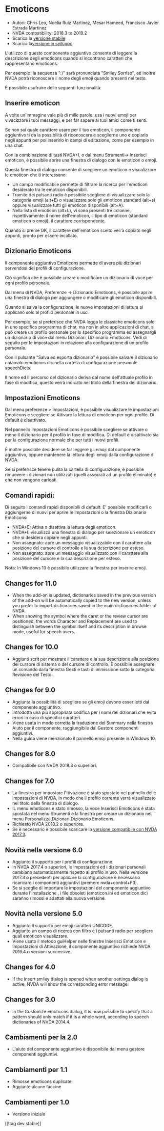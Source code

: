 # Emoticons #
* Autori: Chris Leo, Noelia Ruiz Martínez, Mesar Hameed, Francisco Javier
  Estrada Martínez
* NVDA compatibility: 2018.3 to 2019.2
* Scarica la [versione stabile][1]
* Scarica la[versione in sviluppo][2]

L'utilizzo di questo componente aggiuntivo consente di leggere la
descrizione degli emoticons quando si incontrano caratteri che rappresentano
emoticons.

Per esempio: la sequenza ":)" sarà pronunciata "Smiley Sorriso", ed inoltre
NVDA potrà riconoscere il nome degli emoji quando presenti nel testo.

È possibile usufruire delle seguenti funzionalità:

## Inserire emoticon ##

A volte un'immagine vale più di mille parole: usa i nuovi emoji per
vivacizzare i tuoi messaggi, e per far sapere ai tuoi amici come ti senti.

Se non sai quale carattere usare per il tuo emoticon, il componente
aggiuntivo ti da la possibilità di riconoscere e sceglierne uno e copiarlo
negli appunti per poi inserirlo in campi di editazione, come per esempio in
una chat.

Con la combinazione di tasti NVDA+I, o dal menu Strumenti->  Inserisci emoticon, è possibile aprire una finestra di dialogo con le emoticon o emoji.

Questa finestra di dialogo consente di scegliere un emoticon e visualizzare
le emoticon che ti interessano:

*	Un campo modificabile permette di filtrare la ricerca per l'emoticon
  desiderato tra le emoticon disponibili. 
*	Tramite dei pulsanti radio è possibile scegliere di visualizzare solo la
  categoria emoji (alt+E) o visualizzare solo gli emoticon standard (alt+s)
  oppure visualizzare tutti gli emoticon disponibili (alt+A).
*	Nella lista di emoticon (alt+L), vi sono presenti tre colonne,
  rispettivamente: il nome dell'emoticon, il tipo di emoticon (standard
  emoticon o emoji), il carattere corrispondente. 

Quando si preme OK, il carattere dell'emoticon scelto verrà copiato negli
appunti, pronto per essere incollato.

## Dizionario Emoticons ##

Il componente aggiuntivo Emoticons permette di avere più dizionari
servendosi dei profili di configurazione.

Ciò significa che   è possibile creare o modificare un dizionario di voce
per ogni profilo personale.

Dal menu di NVDA, Preferenze -> Dizionario Emoticons, è possibile aprire una finestra di dialogo per aggiungere o modificare gli emoticon disponibili.

Quando si salva la configurazione, le nuove impostazioni di lettura si
applicano solo al profilo personale in uso.

Per esempio, se si preferisce che NVDA legga le classiche emoticons solo in
uno specifico programma di chat, ma non in altre applicazioni di chat, si
può creare un profilo personale per lo specifico programma ed assegnargli
un dizionario di voce dal menu Dizionari, Dizionario Emoticons. Vedi di
seguito per le impostazioni in relazione alla configurazione  di un profilo
personale.

Con il pulsante "Salva ed esporta dizionario" è possibile salvare il
dizionario chiamato emoticons.dic nella cartella di configurazione personale
speechDicts.

Il nome ed il percorso del dizionario deriva dal nome dell'attuale profilo
in fase di modifica, questo verrà indicato nel titolo della finestra del
dizionario.

## Impostazioni Emoticons ##

Dal menu preferenze > Impostazioni, è possibile visualizzare le impostazioni Emoticons e scegliere se Attivare la lettura di emoticon per ogni profilo. Di default è disattivato.

Nel pannello impostazioni Emoticons è possibile scegliere se attivare o meno il dizionario per il profilo in fase di modifica. Di default è disattivato sia per la configurazione normale che per tutti i nuovi profili.

È inoltre possibile decidere se far leggere gli emoji dal componente
aggiuntivo, oppure mantenere la lettura degli emoji dalla configurazione di
NVDA.

Se si preferisce tenere  pulita la cartella di configurazione, è possibile
rimuovere i dizionari non utilizzati (quelli associati ad un profilo
eliminato) e che non vengono caricati.

## Comandi rapidi: ##

Di seguito i comandi rapidi disponibili di default: E' possibile modificarli
o aggiungerne di nuovi per aprire le impostazioni o la finestra Dizionario
Emoticons:

* NVDA+E: Attiva o disattiva la lettura degli emoticon.
* NVDA+I: visualizza una finestra di dialogo per selezionare un emoticon che
  si desidera copiare negli appunti.
* Non assegnato: apre un messaggio visualizzabile con il carattere alla
  posizione del cursore di controllo e la sua descrizione per esteso.
* Non assegnato: apre un messaggio visualizzato con il carattere alla
  posizione del cursore  e la sua descrizione per esteso.

Nota: In Windows 10 è possibile utilizzare la finestra per inserire emoji. 

## Changes for 11.0 ##

* When the add-on is updated, dictionaries saved in the previous version of
  the add-on will be automatically copied to the new version, unless you
  prefer to import dictionaries saved in the main dictionaries folder of
  NVDA.
* When showing the symbol where the caret or the review cursor are
  positioned, the words Character and Replacement are used to distinguish
  between the symbol itself and its description in browse mode, useful for
  speech users.

## Changes for 10.0 ##

* Aggiunti scrit per mostrare il carattere e la sua descrizione alla
  posizione del cursore di sistema o del cursore di controllo. È possibile
  assegnare un comando dalla finestra Gesti e tasti di immissione sotto la
  categoria Revisione del Testo.

## Changes for 9.0 ##

* Aggiunta la possibilità di scegliere se gli emoji devono esser letti dal
  componente aggiuntivo.
* Introdotta una più appropriata codifica per i nomi dei dizionari che evita
  errori in caso di specifici caratteri. 
* Viene usata in modo corretta la traduzione del Summary nella finestra
  Aiuto per il componente, raggiungibile dal Gestore componenti aggiuntivi.
* Nella guida viene menzionato il pannello emoji presente in Windows 10.

## Changes for 8.0 ##

* Compatibile con NVDA 2018.3 o superiori.

## Changes for 7.0 ##

* La finestra per impostare l'ttivazione è stato spostato nel pannello delle
  impostazioni di NVDA, in modo che il profilo corrente verrà visualizzato
  nel titolo della finestra di dialogo.
* IL menu emoticons è stato rimosso, la voce Inserisci Emoticons è stata
  spostata nel menu Strumenti e la finestra per creare un dizionario nel
  menu Personalizza,Dizionari,Dizionario Emoticons.
* Richiesto NVDA 2018.2 o superiore.
* Se è necessario è possibile scaricare la [versione compatibile con NVDA
  2017.3][3].

## Novità nella versione 6.0 ##

* Aggiunto il supporto per i profili di configurazione.
* In NVDA 2017.4 o superiori, le impostazioni ed i dizionari personali
  cambiano automaticamente rispetto al profilo in uso. Nella versione 2017.3
  o precedenti per aplicare la configurazione è necessario ricaricare i
  componenti aggiuntivi (premere nvda+control+F3).
* Se si sceglie di importare le impostazioni del componente aggiuntivo
  durante l'installazione , i file obsoleti (emoticon.ini ed emoticon.dic)
  saranno rimossi e adattati alla nuova versione. 

## Novità nella versione 5.0 ##

* Aggiunto il supporto per emoji caratteri UNICODE.
* Aggiunto un campo di ricerca con filtro e i pulsanti radio per scegliere
  quali emoticon visualizzare.
* Viene usato il metodo guiHelper nelle finestre Inserisci Emoticon e
  Impostazioni di Attivazione, il componente aggiuntivo richiede NVDA 2016.4
  o versioni successive.

## Changes for 4.0 ##

* If the Insert smiley dialog is opened when another settings dialog is
  active, NVDA will show the corresponding error message.


## Changes for 3.0 ##

* In the Customize emoticons dialog, it is now possible to specify that a
  pattern should only match if it is a whole word, according to speech
  dictionaries of NVDA 2014.4.


## Cambiamenti per la 2.0 ##

* L'aiuto del componente aggiuntivo è disponibile dal menu gestore
  componenti aggiuntivi.


## Cambiamenti per 1.1 ##

* Rimosse emoticons duplicate
* Aggiunte alcune faccine

## Cambiamenti per 1.0 ##

* Versione iniziale

[[!tag dev stable]]

[1]: https://addons.nvda-project.org/files/get.php?file=emo

[2]: https://addons.nvda-project.org/files/get.php?file=emo-dev

[3]: https://addons.nvda-project.org/files/get.php?file=emo-o
